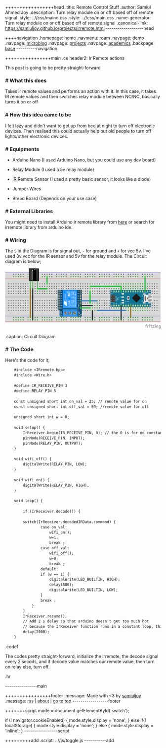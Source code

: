 +++++++++++++++++head
.title: Remote Control Stuff
.author: Samiul Ahmed Joy
.description: Turn relay module on or off based off of remote signal
.style: ..//css/maind.css
.style: ..//css/main.css
.name-generator: Turn relay module on or off based off of remote signal
.canonical-link: https://samiuljoy.github.io/projects/irremote.html
-------------------head

++++navigation
.homepage: [home](..//index.html)
.navmenu: roam
.navpage: [demo](..//demo/base.html)
.navpage: [microblog](..//microblog/base.html)
.navpage: [projects](..//projects/base.html)
.navpage: [academics](..//academics/base.html)
.backpage: [base](base.html)
----------navigation

++++++++++++++++main
.ce header2: Ir Remote actions

This post is going to be pretty straight-forward

### # What this does

Takes ir remote values and performs an action with it. In this case, it takes IR remote values and then switches relay module between NO/NC, basically turns it on or off

### # How this idea came to be

I felt lazy and didn't want to get up from bed at night to turn off electronic devices. Then realised this could actually help out old people to turn off lights/other electronic devices.

### # Equipments

* Arduino Nano (I used Arduino Nano, but you could use any dev board)

* Relay Module (I used a 5v relay module)

* IR Remote Sensor (I used a pretty basic sensor, it looks like a diode)

* Jumper Wires

* Bread Board (Depends on your use case)

### # External Libraries

You might need to install Arduino ir remote library from [here](https://github.com/Arduino-IRremote/Arduino-IRremote) or search for irremote library from arduino ide.

### # Wiring

The `S` in the Diagram is for signal out, `-` for ground and `+` for vcc 5v. I've used 3v vcc for the IR sensor and 5v for the relay module. The Circuit diagram is below;

![Circuit Diagram](../assets/arduino.png)

.caption: Circuit Diagram

### # The Code

Here's the code for it;

```1
	#include <IRremote.hpp>
	#include <Wire.h>

	#define IR_RECEIVE_PIN 3
	#define RELAY_PIN 5

	const unsigned short int on_val = 25; // remote value for on
	const unsigned short int off_val = 69; //remote value for off

	unsigned short int w = 0;

	void setup() {
		IrReceiver.begin(IR_RECEIVE_PIN, 0); // the 0 is for no constant blinking of led
		pinMode(RECEIVE_PIN, INPUT);
		pinMode(RELAY_PIN, OUTPUT);
	}

	void wifi_off() {
		digitalWrite(RELAY_PIN, LOW);
	}

	void wifi_on() {
		digitalWrite(RELAY_PIN, HIGH);
	}

	void loop() {

		if (IrReceiver.decode()) {

		switch(IrReceiver.decodedIRData.command) {
				case on_val:
					wifi_on();
					w=1;
					break ;
				case off_val:
					wifi_off();
					w=0;
					break ;
				default:
				if (w == 1) {
					digitalWrite(LED_BUILTIN, HIGH);
					delay(500);
					digitalWrite(LED_BUILTIN, LOW);
				}
				break ;
			}
		}
		IrReceiver.resume();
		// Add 2 s delay so that arduino doesn't get too much hot
		// because the IrReceiver function runs in a constant loop, this prevents it
		delay(2000);
	}
```
.code1


The codes pretty straight-forward, initialize the irremote, the decode signal every 2 secods, and if decode value matches our remote value, then turn on relay else, turn off.

.hr

----------------main

++++++++++++++++footer
.message: Made with <3 by [samiuljoy](https://github.com/samiuljoy)
.message: [rss](/rss.xml) | [about](/about.html) | [go to top](#)
------------------footer

+++++++script
mode = document.getElementById('switch');

if (! navigator.cookieEnabled) {
	mode.style.display = 'none';
}
else if(! localStorage) {
	mode.style.display = 'none';
}
else {
	mode.style.display = 'inline';
}
-----------------script

+++++++++add
.script: ..//js/toggle.js
-----------add

